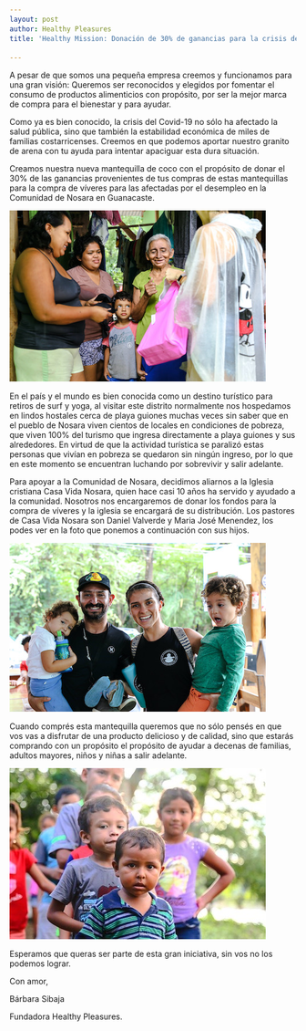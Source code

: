 ```yaml
---
layout: post
author: Healthy Pleasures
title: 'Healthy Mission: Donación de 30% de ganancias para la crisis del Covid-19'

---
```

A pesar de que somos una pequeña empresa creemos y funcionamos para una gran visión: Queremos ser reconocidos y elegidos por fomentar el consumo de productos alimenticios con propósito, por ser la mejor marca de compra para el bienestar y para ayudar. 

Como ya es bien conocido, la crisis del Covid-19 no sólo ha afectado la salud pública, sino que también la estabilidad económica de miles de familias costarricenses. Creemos en que podemos aportar nuestro granito de arena con tu ayuda para intentar apaciguar esta dura situación.

Creamos nuestra nueva mantequilla de coco con el propósito de donar el 30% de las ganancias provenientes de tus compras de estas mantequillas para la compra de víveres para las afectadas por el desempleo en la Comunidad de Nosara en Guanacaste. 

![](/images/nosara1.jpg)

En el país y el mundo es bien conocida como un destino turístico para retiros de surf y yoga, al visitar este distrito normalmente nos hospedamos en lindos hostales cerca de playa guiones muchas veces sin saber que en el pueblo de Nosara viven cientos de locales en condiciones de pobreza, que viven 100% del turismo que ingresa directamente a playa guiones y sus alrededores. En virtud de que la actividad turística se paralizó estas personas que vivían en pobreza se quedaron sin ningún ingreso, por lo que en este momento se encuentran luchando por sobrevivir y salir adelante. 

Para apoyar a la Comunidad de Nosara, decidimos aliarnos a la Iglesia cristiana Casa Vida Nosara, quien hace casi 10 años ha servido y ayudado a la comunidad. Nosotros nos encargaremos de donar los fondos para la compra de víveres y la iglesia se encargará de su distribución. Los pastores de Casa Vida Nosara son Daniel Valverde y Maria José Menendez, los podes ver en la foto que ponemos a continuación con sus hijos. 

![](/images/nosara3.jpg)

Cuando comprés esta mantequilla queremos que no sólo pensés en que vos vas a disfrutar de una producto delicioso y de calidad, sino que estarás comprando con un propósito el propósito de ayudar a decenas de familias, adultos mayores, niños y niñas a salir adelante. 

![](/images/nosara2.jpg)

Esperamos que queras ser parte de esta gran iniciativa, sin vos no los podemos lograr. 

Con amor, 

Bárbara Sibaja

Fundadora Healthy Pleasures. 